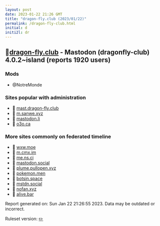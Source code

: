 ```yaml
---
layout: post
date: 2023-01-22 21:26 GMT
title: "dragon-fly.club (2023/01/22)"
permalink: /dragon-fly-club.html
initial: d
initi2l: dr
---
```


## 🐘[dragon-fly.club](https://dragon-fly.club) - Mastodon (dragonfly-club) 4.0.2~island (reports 1920 users)

### Mods
 * @NotreMonde

### Sites popular with administration

* 🐘 [mast.dragon-fly.club](/mast-dragon-fly-club.html)
* 🐘 [m.sanwe.xyz](/m-sanwe-xyz.html)
* 🐘 [mastodon.li](/mastodon-li.html)
* 🐘 [o3o.ca](/o3o-ca.html)

### More sites commonly on federated timeline

* 🐘 [wxw.moe](/wxw-moe.html)
* 🐘 [m.cmx.im](/m-cmx-im.html)
* 🐘 [me.ns.ci](/me-ns-ci.html)
* 🐘 [mastodon.social](/mastodon-social.html)
* 🐘 [plume.pullopen.xyz](/plume-pullopen-xyz.html)
* 🐘 [pokemon.men](/pokemon-men.html)
* 🐘 [botsin.space](/botsin-space.html)
* 🐘 [mstdn.social](/mstdn-social.html)
* 🐘 [nofan.xyz](/nofan-xyz.html)
* 🐘 [alive.bar](/alive-bar.html)

Report generated on: Sun Jan 22 21:26:55 2023. Data may be outdated or incorrect.

Ruleset version: [✏️](/version-pencil)
